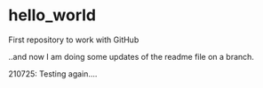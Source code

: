 # hello_world
First repository to work with GitHub

..and now I am doing some updates of the readme file on a branch.

210725: Testing again....

